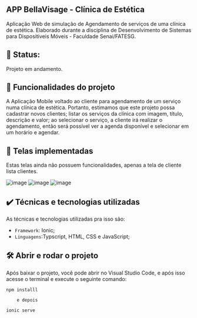 ##  APP BellaVisage - Clínica de Estética

Aplicação Web de simulação de Agendamento de serviços de uma clínica de estética. Elaborado durante a disciplina de Desenvolvimento de Sistemas para Dispositiveis Móveis - Faculdade Senai/FATESG.

## 🔨 Status:
Projeto em andamento.


## 🔨 Funcionalidades do projeto

A Aplicação Mobile voltado ao cliente para agendamento de um serviço numa clínica de estética. Portanto, estimamos que este projeto possa cadastrar novos clientes; listar os serviços da clínica com imagem, título, descrição e valor; ao selecionar o serviço, a cliente irá realizar o agendamento, então será possível ver a agenda disponível e selecionar em um horário e agendar. 

## 🔨 Telas implementadas

Estas telas ainda não possuem funcionalidades, apenas a tela de cliente lista clientes.

![image](https://github.com/user-attachments/assets/2cf68f7d-a5c9-4466-a5b8-94ef142a3dd2)   ![image](https://github.com/user-attachments/assets/cb8f7d42-db07-4378-9e66-4d5dd04fae8a) ![image](https://github.com/user-attachments/assets/c3b0137a-e6e5-45ed-9fe1-d1ef94948243)




## ✔️ Técnicas e tecnologias utilizadas

As técnicas e tecnologias utilizadas pra isso são:

- `Framework`: Ionic;
- `Linguagens`:Typscript, HTML, CSS e JavaScript;
  
## 🛠️ Abrir e rodar o projeto

Após baixar o projeto, você pode abrir no Visual Studio Code, e após isso acesse o terminal e execute o seguinte comando:

    npm installl

        e depois

    ionic serve
